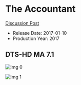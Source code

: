 # The Accountant

[Discussion Post](https://www.avsforum.com/threads/bass-eq-for-filtered-movies.2995212/post-56760614)

* Release Date: 2017-01-10
* Production Year: 2017

## DTS-HD MA 7.1

![img 0](https://i.imgur.com/sAc3BrG.jpg)

![img 1](https://i.imgur.com/sXr4cb3.png)


